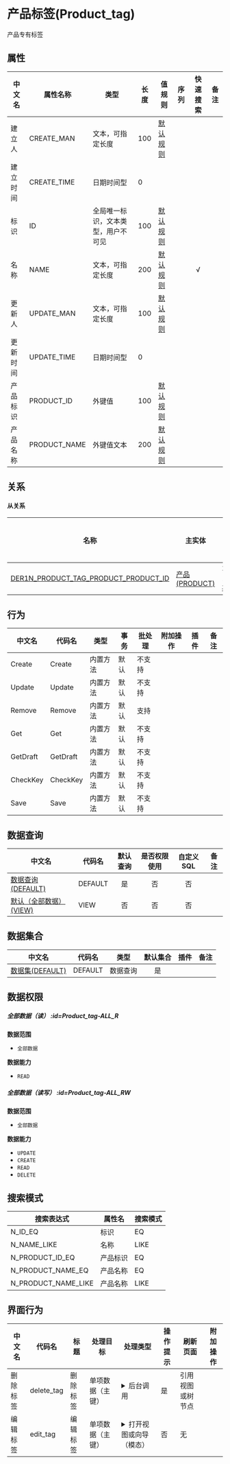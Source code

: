 # 产品标签(Product_tag)  <!-- {docsify-ignore-all} -->

产品专有标签

## 属性
|    中文名 | 属性名称           | 类型     | 长度     |值规则   |  序列     | 快速搜索     |  备注  |
| --------   |------------| -----  | -----  | ----- | -----  | :---:   |  -------- |
|建立人|CREATE_MAN|文本，可指定长度|100|[默认规则](module/ProdMgmt/Product_tag/value_rule/Create_man#default)||||
|建立时间|CREATE_TIME|日期时间型|0|||||
|标识|ID|全局唯一标识，文本类型，用户不可见|100|[默认规则](module/ProdMgmt/Product_tag/value_rule/Id#default)||||
|名称|NAME|文本，可指定长度|200|[默认规则](module/ProdMgmt/Product_tag/value_rule/Name#default)||√||
|更新人|UPDATE_MAN|文本，可指定长度|100|[默认规则](module/ProdMgmt/Product_tag/value_rule/Update_man#default)||||
|更新时间|UPDATE_TIME|日期时间型|0|||||
|产品标识|PRODUCT_ID|外键值|100|[默认规则](module/ProdMgmt/Product_tag/value_rule/Product_id#default)||||
|产品名称|PRODUCT_NAME|外键值文本|200|[默认规则](module/ProdMgmt/Product_tag/value_rule/Product_name#default)||||


## 关系
<!-- tabs:start -->


#### **从关系**
|  名称   | 主实体   | 关系类型   |    备注  |
| -------- |---------- |-----------|----- |
|[DER1N_PRODUCT_TAG_PRODUCT_PRODUCT_ID](der/DER1N_PRODUCT_TAG_PRODUCT_PRODUCT_ID)|[产品(PRODUCT)](module/ProdMgmt/Product)|1:N关系||
<!-- tabs:end -->

## 行为
| 中文名    | 代码名    | 类型    | 事务   | 批处理   | 附加操作  | 插件    |  备注  |
| -------- |---------- |----------- |------------|----------|---------| ----- | ----- |
|Create|Create|内置方法|默认|不支持||||
|Update|Update|内置方法|默认|不支持||||
|Remove|Remove|内置方法|默认|支持||||
|Get|Get|内置方法|默认|不支持||||
|GetDraft|GetDraft|内置方法|默认|不支持||||
|CheckKey|CheckKey|内置方法|默认|不支持||||
|Save|Save|内置方法|默认|不支持||||




## 数据查询
| 中文名    | 代码名    | 默认查询 | 是否权限使用 | 自定义SQL |  备注|
| --------  | --------   | :---:  | :---:  | :---:  |----- |
|[数据查询(DEFAULT)](module/ProdMgmt/Product_tag/query/Default)|DEFAULT|是|否 |否 ||
|[默认（全部数据）(VIEW)](module/ProdMgmt/Product_tag/query/View)|VIEW|否|否 |否 ||


## 数据集合
| 中文名  | 代码名  | 类型 | 默认集合 |   插件|   备注|
| --------  | --------   | --------   | :---:   | ----- |----- |
|[数据集(DEFAULT)](module/ProdMgmt/Product_tag/dataset/Default)|DEFAULT|数据查询|是|||


## 数据权限

##### 全部数据（读） :id=Product_tag-ALL_R

<p class="panel-title"><b>数据范围</b></p>

* `全部数据`

<p class="panel-title"><b>数据能力</b></p>

* `READ`



##### 全部数据（读写） :id=Product_tag-ALL_RW

<p class="panel-title"><b>数据范围</b></p>

* `全部数据`

<p class="panel-title"><b>数据能力</b></p>

* `UPDATE`
* `CREATE`
* `READ`
* `DELETE`






## 搜索模式
|   搜索表达式   |    属性名    |    搜索模式        |
| -------- |------------|------------|
|N_ID_EQ|标识|EQ|
|N_NAME_LIKE|名称|LIKE|
|N_PRODUCT_ID_EQ|产品标识|EQ|
|N_PRODUCT_NAME_EQ|产品名称|EQ|
|N_PRODUCT_NAME_LIKE|产品名称|LIKE|




## 界面行为
|  中文名 |  代码名 |  标题   |     处理目标   |    处理类型        |  操作提示        |  刷新页面        |  附加操作       |
| --------| --------| -------- |------------|------------|------------|----------|----------|
| 删除标签 | delete_tag | 删除标签 |单项数据（主键）|<details><summary>后台调用</summary>[Remove](#行为)|是|引用视图或树节点||
| 编辑标签 | edit_tag | 编辑标签 |单项数据（主键）|<details><summary>打开视图或向导（模态）</summary>[编辑标签](app/view/product_tagoption_view_edit)</details>|否|无||

